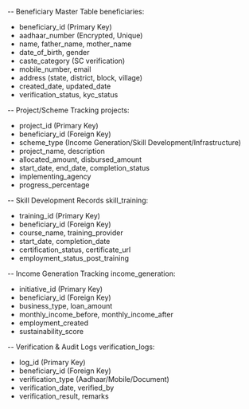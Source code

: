 -- Beneficiary Master Table
beneficiaries:
- beneficiary_id (Primary Key)
- aadhaar_number (Encrypted, Unique)
- name, father_name, mother_name
- date_of_birth, gender
- caste_category (SC verification)
- mobile_number, email
- address (state, district, block, village)
- created_date, updated_date
- verification_status, kyc_status

-- Project/Scheme Tracking
projects:
- project_id (Primary Key)
- beneficiary_id (Foreign Key)
- scheme_type (Income Generation/Skill Development/Infrastructure)
- project_name, description
- allocated_amount, disbursed_amount
- start_date, end_date, completion_status
- implementing_agency
- progress_percentage

-- Skill Development Records
skill_training:
- training_id (Primary Key)
- beneficiary_id (Foreign Key)
- course_name, training_provider
- start_date, completion_date
- certification_status, certificate_url
- employment_status_post_training

-- Income Generation Tracking
income_generation:
- initiative_id (Primary Key)
- beneficiary_id (Foreign Key)
- business_type, loan_amount
- monthly_income_before, monthly_income_after
- employment_created
- sustainability_score

-- Verification & Audit Logs
verification_logs:
- log_id (Primary Key)
- beneficiary_id (Foreign Key)
- verification_type (Aadhaar/Mobile/Document)
- verification_date, verified_by
- verification_result, remarks
